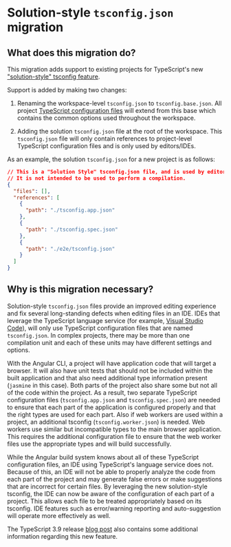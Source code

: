 # Solution-style `tsconfig.json` migration

## What does this migration do?

This migration adds support to existing projects for TypeScript's new ["solution-style" tsconfig feature](https://devblogs.microsoft.com/typescript/announcing-typescript-3-9/#solution-style-tsconfig).

Support is added by making two changes:

1. Renaming the workspace-level `tsconfig.json` to `tsconfig.base.json`.
All project [TypeScript configuration files](guide/typescript-configuration) will extend from this base which contains the common options used throughout the workspace.

2. Adding the solution `tsconfig.json` file at the root of the workspace.
This `tsconfig.json` file will only contain references to project-level TypeScript configuration files and is only used by editors/IDEs.

As an example, the solution `tsconfig.json` for a new project is as follows:

```json
// This is a "Solution Style" tsconfig.json file, and is used by editors and TypeScript’s language server to improve development experience.
// It is not intended to be used to perform a compilation.
{
  "files": [],
  "references": [
    {
      "path": "./tsconfig.app.json"
    },
    {
      "path": "./tsconfig.spec.json"
    },
    {
      "path": "./e2e/tsconfig.json"
    }
  ]
}
```

## Why is this migration necessary?

Solution-style `tsconfig.json` files provide an improved editing experience and fix several long-standing defects when editing files in an IDE.
IDEs that leverage the TypeScript language service (for example, [Visual Studio Code](https://code.visualstudio.com)), will only use TypeScript configuration files that are named `tsconfig.json`.
In complex projects, there may be more than one compilation unit and each of these units may have different settings and options.

With the Angular CLI, a project will have application code that will target a browser.
It will also have unit tests that should not be included within the built application and that also need additional type information present (`jasmine` in this case).
Both parts of the project also share some but not all of the code within the project.
As a result, two separate TypeScript configuration files (`tsconfig.app.json` and `tsconfig.spec.json`) are needed to ensure that each part of the application is configured properly and that the right types are used for each part.
Also if web workers are used within a project, an additional tsconfig (`tsconfig.worker.json`) is needed.
Web workers use similar but incompatible types to the main browser application.
This requires the additional configuration file to ensure that the web worker files use the appropriate types and will build successfully.

While the Angular build system knows about all of these TypeScript configuration files, an IDE using TypeScript's language service does not.
Because of this, an IDE will not be able to properly analyze the code from each part of the project and may generate false errors or make suggestions that are incorrect for certain files.
By leveraging the new solution-style tsconfig, the IDE can now be aware of the configuration of each part of a project.
This allows each file to be treated appropriately based on its tsconfig.
IDE features such as error/warning reporting and auto-suggestion will operate more effectively as well.

The TypeScript 3.9 release [blog post](https://devblogs.microsoft.com/typescript/announcing-typescript-3-9/#solution-style-tsconfig) also contains some additional information regarding this new feature.

